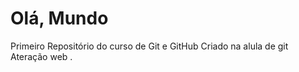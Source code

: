 # Olá, Mundo
 Primeiro Repositório do curso de Git e GitHub
 Criado na alula de git
Ateração  web .
